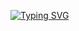 [![Typing SVG](https://readme-typing-svg.herokuapp.com?font=Fira+Code&duration=3000&pause=10&color=554242FD&multiline=true&width=450&height=100&lines=HELLO%2C+MY+NAME+IS+LEE+JAEWOO;I+AM+WEB+DEVELOPER)](https://git.io/typing-svg)
